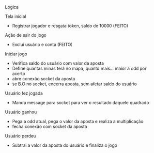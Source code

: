 Lógica

Tela inicial
- Registrar jogador e resgata token, saldo de 10000 (FEITO)

Ação de sair do jogo
- Exclui usuário e conta (FEITO)

Iniciar jogo
- Verifica saldo do usuário com valor da aposta
- Define quantas minas terá no mapa, quanto mais... maior a odd por acerto
- abre conexão socket da aposta
- se B.O no socket, encerra aposta, sem afetar saldo do usuário

Usuário fez jogada
- Manda message para socket para ver o resultado daquele quadrado

Usuário ganhou
- Pega a odd atual, pega o valor da aposta e realiza a multiplicação
- fecha conexão com socket da aposta

Usuário perdeu
- Subtrai a valor da aposta do usuário e finaliza o jogo